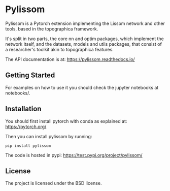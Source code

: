 
Pylissom
========

Pylissom is a Pytorch extension implementing the Lissom network and other tools, based in the topographica framework.

It's split in two parts, the core nn and optim packages, which implement the network itself,
 and the datasets, models and utils packages, that consist of a researcher's toolkit akin to topographica features.


The API documentation is at: https://pylissom.readthedocs.io/

Getting Started
---------------

For examples on how to use it you should check the jupyter notebooks at notebooks/.

Installation
------------

You should first install pytorch with conda as explained at: https://pytorch.org/

Then you can install pylissom by running:

    pip install pylissom    
    
The code is hosted in pypi: https://test.pypi.org/project/pylissom/

License
-------

The project is licensed under the BSD license.
